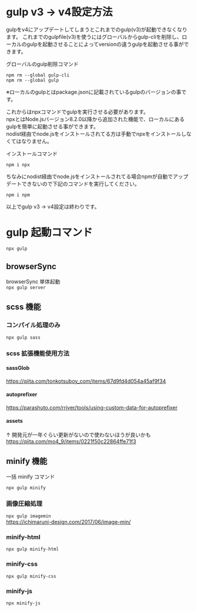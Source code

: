 # gulp v3 → v4設定方法

gulpをv4にアップデートしてしまうとこれまでのgulp(v3)が起動できなくなります。
これまでのgulpfile(v3)を使うにはグローバルからgulp-cliを削除し、ローカルのgulpを起動させることによってversionの違うgulpを起動させる事ができます。  

グローバルのgulp削除コマンド  

`npm rm --global gulp-cli`  
`npm rm --global gulp`  

※ローカルのgulpとはpackage.jsonに記載されているgulpのバージョンの事です。


これからはnpxコマンドでgulpを実行させる必要があります。  
npxとはNode.jsバージョン8.2.0以降から追加された機能で、ローカルにあるgulpを簡単に起動させる事ができます。  
nodist経由でnode.jsをインストールされてる方は手動でnpxをインストールしなくてはなりません。  

インストールコマンド  

`npm i npx`  

ちなみにnodist経由でnode.jsをインストールされてる場合npmが自動でアップデートできないので下記のコマンドを実行してください。  

`npm i npm`  

以上でgulp v3 → v4設定は終わりです。


# gulp 起動コマンド  

`npx gulp`

## browserSync

browserSync 単体起動  
`npx gulp server`

## scss 機能

### コンパイル処理のみ

`npx gulp sass`

### scss 拡張機能使用方法

#### sassGlob

https://qiita.com/tonkotsuboy_com/items/67d9fd4d054a45af9f34

#### autoprefixer

https://parashuto.com/rriver/tools/using-custom-data-for-autoprefixer

#### assets

↑ 開発元が一年ぐらい更新がないので使わないほうが良いかも  
https://qiita.com/mo4_9/items/0221f50c22864ffe71f3

## minify 機能

一括 minify コマンド

`npx gulp minify`

### 画像圧縮処理

`npx gulp imagemin`  
https://ichimaruni-design.com/2017/06/image-min/

### minify-html

`npx gulp minify-html`

### minify-css

`npx gulp minify-css`

### minify-js

`npx minify-js`

